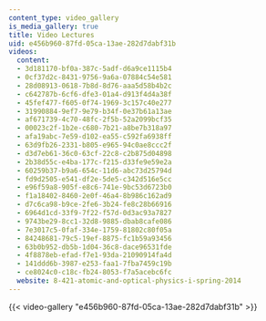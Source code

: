 ```yaml
---
content_type: video_gallery
is_media_gallery: true
title: Video Lectures
uid: e456b960-87fd-05ca-13ae-282d7dabf31b
videos:
  content:
  - 3d181170-bf0a-387c-5adf-d6a9ce1115b4
  - 0cf37d2c-8431-9756-9a6a-07884c54e581
  - 28d08913-0618-7b8d-8d76-aaa5d58b4b2c
  - c642787b-6cf6-dfe3-01a4-d913f4d4a38f
  - 45fef477-f605-0f74-1969-3c157c40e277
  - 31990884-9ef7-9e79-b34f-0e37b61a13ae
  - af671739-4c70-48fc-2f5b-52a2099bcf35
  - 00023c2f-1b2e-c680-7b21-a8be7b318a97
  - afa19abc-7e59-d102-ea55-c592fa6938ff
  - 63d9fb26-2331-b805-e965-94c0ae8ccc2f
  - d3d7eb61-36c0-63cf-22c8-c2b875d04898
  - 2b38d55c-e4ba-177c-f215-d33fe9e59e2a
  - 60259b37-b9a6-654c-11d6-abc73d25794d
  - fd9d2505-e541-df2e-5de5-c342d516e5cc
  - e96f59a8-905f-e8c6-741e-9bc53d6723b0
  - f1a18402-8460-2e0f-46a4-8b986c162ad9
  - d7c6ca98-b9ce-2fe6-3b24-fe8c28b66916
  - 6964d1cd-33f9-7f22-f57d-0d3ac93a7827
  - 9743be29-8cc1-32d8-9885-dbab8cafe086
  - 7e3017c5-0faf-334e-1759-81802c80f05a
  - 84248681-79c5-19ef-8875-fc1b59a93456
  - 63b0b952-db5b-1d04-36c8-dace96531fde
  - 4f8878eb-efad-f7e1-93da-21090914fa4d
  - 141ddd6b-3987-e253-faa1-7fba7459c19b
  - ce8024c0-c18c-fb24-8053-f7a5acebc6fc
  website: 8-421-atomic-and-optical-physics-i-spring-2014
---
```



{{< video-gallery "e456b960-87fd-05ca-13ae-282d7dabf31b" >}}

